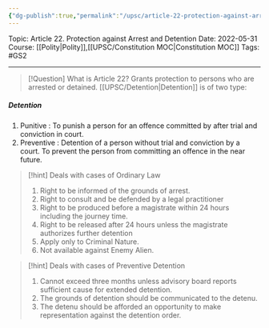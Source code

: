 ```yaml
---
{"dg-publish":true,"permalink":"/upsc/article-22-protection-against-arrest-and-detention/","dgHomeLink":true,"dgPassFrontmatter":false}
---
```



Topic: Article 22. Protection against Arrest and Detention
Date: 2022-05-31
Course: [[Polity|Polity]],[[UPSC/Constitution MOC|Constitution MOC]]
Tags: #GS2 


---

> [!Question] What is Article 22?
> Grants protection to persons who are arrested or detained. 
> [[UPSC/Detention|Detention]] is of two type:
> 
<div class="transclusion internal-embed is-loaded"><div class="markdown-embed">

<div class="markdown-embed-title">



</div>


##### Detention 
1. Punitive : To punish a person for an offence committed by after trial and conviction in court. 
2. Preventive : Detention of a person without trial and conviction by a court. To prevent the person from committing an offence in the near future. 



</div></div>

 
> [!hint] Deals with cases of Ordinary Law
> 1. Right to be informed of the grounds of arrest.
> 2. Right to consult and be defended by a legal practitioner
> 3. Right to be produced before a magistrate within 24 hours including the journey time. 
> 4. Right to be released after 24 hours unless the magistrate authorizes further detention 
> 5. Apply only to Criminal Nature. 
> 6. Not available against Enemy Alien.

> [!hint] Deals with cases of Preventive Detention
> 1. Cannot exceed three months unless advisory board reports sufficient cause for extended detention. 
> 2. The grounds of detention should be communicated to the detenu.
> 3. The detenu should be afforded an opportunity to make representation against the detention order. 
> 
 





